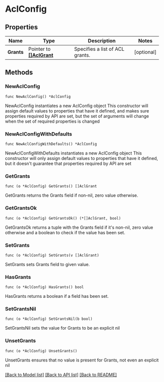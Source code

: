# AclConfig

## Properties

Name | Type | Description | Notes
------------ | ------------- | ------------- | -------------
**Grants** | Pointer to [**[]AclGrant**](AclGrant.md) | Specifies a list of ACL grants. | [optional] 

## Methods

### NewAclConfig

`func NewAclConfig() *AclConfig`

NewAclConfig instantiates a new AclConfig object
This constructor will assign default values to properties that have it defined,
and makes sure properties required by API are set, but the set of arguments
will change when the set of required properties is changed

### NewAclConfigWithDefaults

`func NewAclConfigWithDefaults() *AclConfig`

NewAclConfigWithDefaults instantiates a new AclConfig object
This constructor will only assign default values to properties that have it defined,
but it doesn't guarantee that properties required by API are set

### GetGrants

`func (o *AclConfig) GetGrants() []AclGrant`

GetGrants returns the Grants field if non-nil, zero value otherwise.

### GetGrantsOk

`func (o *AclConfig) GetGrantsOk() (*[]AclGrant, bool)`

GetGrantsOk returns a tuple with the Grants field if it's non-nil, zero value otherwise
and a boolean to check if the value has been set.

### SetGrants

`func (o *AclConfig) SetGrants(v []AclGrant)`

SetGrants sets Grants field to given value.

### HasGrants

`func (o *AclConfig) HasGrants() bool`

HasGrants returns a boolean if a field has been set.

### SetGrantsNil

`func (o *AclConfig) SetGrantsNil(b bool)`

 SetGrantsNil sets the value for Grants to be an explicit nil

### UnsetGrants
`func (o *AclConfig) UnsetGrants()`

UnsetGrants ensures that no value is present for Grants, not even an explicit nil

[[Back to Model list]](../README.md#documentation-for-models) [[Back to API list]](../README.md#documentation-for-api-endpoints) [[Back to README]](../README.md)


